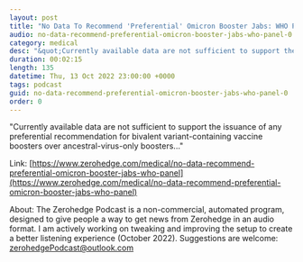 ```yaml
---
layout: post
title: "No Data To Recommend 'Preferential' Omicron Booster Jabs: WHO Panel"
audio: no-data-recommend-preferential-omicron-booster-jabs-who-panel-0
category: medical
desc: "&quot;Currently available data are not sufficient to support the issuance of any preferential recommendation for bivalent variant-containing vaccine boosters over ancestral-virus-only boosters...&quot;"
duration: 00:02:15
length: 135
datetime: Thu, 13 Oct 2022 23:00:00 +0000
tags: podcast
guid: no-data-recommend-preferential-omicron-booster-jabs-who-panel-0
order: 0
---
```

&quot;Currently available data are not sufficient to support the issuance of any preferential recommendation for bivalent variant-containing vaccine boosters over ancestral-virus-only boosters...&quot;

Link: [https://www.zerohedge.com/medical/no-data-recommend-preferential-omicron-booster-jabs-who-panel](https://www.zerohedge.com/medical/no-data-recommend-preferential-omicron-booster-jabs-who-panel)

About: The Zerohedge Podcast is a non-commercial, automated program, designed to give people a way to get news from Zerohedge in an audio format.  I am actively working on tweaking and improving the setup to create a better listening experience (October 2022).  Suggestions are welcome: [zerohedgePodcast@outlook.com](mailto:zerohedgePodcast@outlook.com)